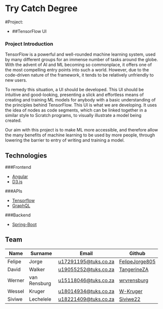 # Try Catch Degree

#Project:
- ##TensorFlow UI

### Project Introduction
TensorFlow is a powerful and well-rounded machine learning system,
used by many different groups for an immense number of tasks around the globe.
With the advent of AI and ML becoming so commonplace,
it offers one of the most compelling entry points into such a world.
However, due to the code-driven nature of the framework,
it tends to be relatively unfriendly to new users.

To remedy this situation, a UI should be developed.
This UI should be intuitive and good-looking,
presenting a slick and effortless means of creating and training ML models for anybody with a basic understanding of the principles behind TensorFlow.
This UI is what we are developing.
It uses the idea of nodes as code segments, which can be linked together in a similar style to Scratch programs,
to visually illustrate a model being created.

Our aim with this project is to make ML more accessible,
and therefore allow the many benefits of machine learning to be used by more people,
through lowering the barrier to entry of writing and training a model.

## Technologies

###Frontend
- [Angular](https://angular.io)
- [D3.js](https://d3js.org)

###APIs
- [Tensorflow](https://www.tensorflow.org/api_docs)
- [GraphQL](https://graphql.org)

###Backend
- [Spring-Boot](https://spring.io/projects/spring-boot)


## Team
| Name   | Surname      |        Email         |       Github        |
|--------|--------------|----------------------|------------------------|
| Felipe | Jorge        | u17291195@tuks.co.za | [FelipeJorge805](https://github.com/FelipeJorge805)  |
| David  | Walker       | u19055252@tuks.co.za | [TangerineZA](https://github.com/TangerineZA) |
| Werner | van Rensburg | u15118046@tuks.co.za | [wrvrensburg](https://github.com/wrvrensburg) |
| Wessel | Kruger       | u18014934@tuks.co.za | [W-Kruger](https://github.com/W-Kruger) |
| Siviwe | Lechelele    | u18221409@tuks.co.za | [Siviwe22](https://github.com/Siviwe22) |

